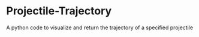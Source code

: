 # Projectile-Trajectory
A python code to visualize and return the trajectory of a specified projectile
